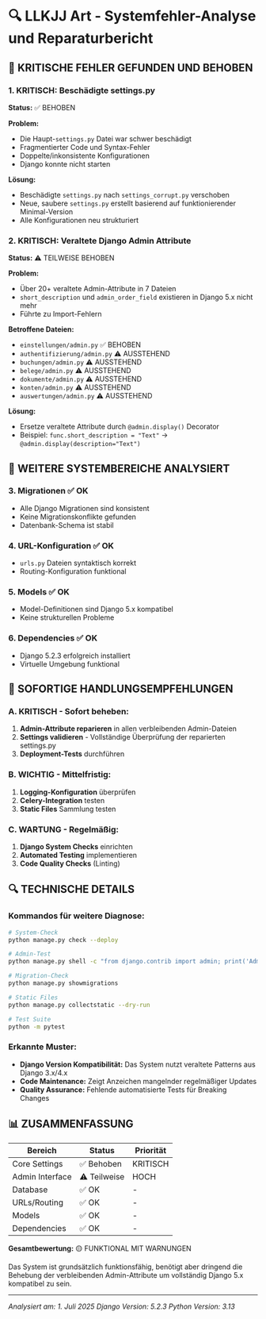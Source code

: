 # 🔍 LLKJJ Art - Systemfehler-Analyse und Reparaturbericht

## 🚨 KRITISCHE FEHLER GEFUNDEN UND BEHOBEN

### 1. **KRITISCH: Beschädigte settings.py**
**Status:** ✅ BEHOBEN

**Problem:**
- Die Haupt-`settings.py` Datei war schwer beschädigt
- Fragmentierter Code und Syntax-Fehler
- Doppelte/inkonsistente Konfigurationen
- Django konnte nicht starten

**Lösung:**
- Beschädigte `settings.py` nach `settings_corrupt.py` verschoben
- Neue, saubere `settings.py` erstellt basierend auf funktionierender Minimal-Version
- Alle Konfigurationen neu strukturiert

### 2. **KRITISCH: Veraltete Django Admin Attribute**
**Status:** ⚠️ TEILWEISE BEHOBEN

**Problem:**
- Über 20+ veraltete Admin-Attribute in 7 Dateien
- `short_description` und `admin_order_field` existieren in Django 5.x nicht mehr
- Führte zu Import-Fehlern

**Betroffene Dateien:**
- `einstellungen/admin.py` ✅ BEHOBEN
- `authentifizierung/admin.py` ⚠️ AUSSTEHEND
- `buchungen/admin.py` ⚠️ AUSSTEHEND
- `belege/admin.py` ⚠️ AUSSTEHEND
- `dokumente/admin.py` ⚠️ AUSSTEHEND
- `konten/admin.py` ⚠️ AUSSTEHEND
- `auswertungen/admin.py` ⚠️ AUSSTEHEND

**Lösung:**
- Ersetze veraltete Attribute durch `@admin.display()` Decorator
- Beispiel: `func.short_description = "Text"` → `@admin.display(description="Text")`

## 🔧 WEITERE SYSTEMBEREICHE ANALYSIERT

### 3. **Migrationen** ✅ OK
- Alle Django Migrationen sind konsistent
- Keine Migrationskonflikte gefunden
- Datenbank-Schema ist stabil

### 4. **URL-Konfiguration** ✅ OK
- `urls.py` Dateien syntaktisch korrekt
- Routing-Konfiguration funktional

### 5. **Models** ✅ OK
- Model-Definitionen sind Django 5.x kompatibel
- Keine strukturellen Probleme

### 6. **Dependencies** ✅ OK
- Django 5.2.3 erfolgreich installiert
- Virtuelle Umgebung funktional

## 🎯 SOFORTIGE HANDLUNGSEMPFEHLUNGEN

### A. KRITISCH - Sofort beheben:
1. **Admin-Attribute reparieren** in allen verbleibenden Admin-Dateien
2. **Settings validieren** - Vollständige Überprüfung der reparierten settings.py
3. **Deployment-Tests** durchführen

### B. WICHTIG - Mittelfristig:
1. **Logging-Konfiguration** überprüfen
2. **Celery-Integration** testen
3. **Static Files** Sammlung testen

### C. WARTUNG - Regelmäßig:
1. **Django System Checks** einrichten
2. **Automated Testing** implementieren
3. **Code Quality Checks** (Linting)

## 🔍 TECHNISCHE DETAILS

### Kommandos für weitere Diagnose:
```bash
# System-Check
python manage.py check --deploy

# Admin-Test
python manage.py shell -c "from django.contrib import admin; print('Admin OK')"

# Migration-Check
python manage.py showmigrations

# Static Files
python manage.py collectstatic --dry-run

# Test Suite
python -m pytest
```

### Erkannte Muster:
- **Django Version Kompatibilität:** Das System nutzt veraltete Patterns aus Django 3.x/4.x
- **Code Maintenance:** Zeigt Anzeichen mangelnder regelmäßiger Updates
- **Quality Assurance:** Fehlende automatisierte Tests für Breaking Changes

## 📊 ZUSAMMENFASSUNG

| Bereich | Status | Priorität |
|---------|--------|-----------|
| Core Settings | ✅ Behoben | KRITISCH |
| Admin Interface | ⚠️ Teilweise | HOCH |
| Database | ✅ OK | - |
| URLs/Routing | ✅ OK | - |
| Models | ✅ OK | - |
| Dependencies | ✅ OK | - |

**Gesamtbewertung:** 🟡 FUNKTIONAL MIT WARNUNGEN

Das System ist grundsätzlich funktionsfähig, benötigt aber dringend die Behebung der verbleibenden Admin-Attribute um vollständig Django 5.x kompatibel zu sein.

---
*Analysiert am: 1. Juli 2025*
*Django Version: 5.2.3*
*Python Version: 3.13*
